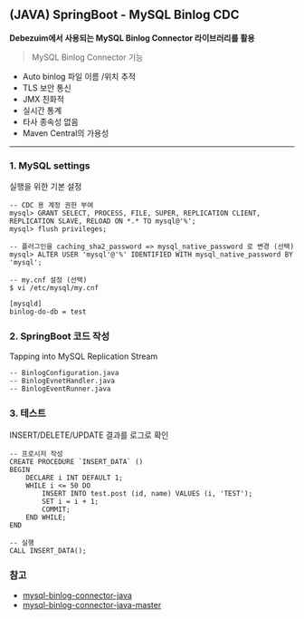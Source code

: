 ## **(JAVA) SpringBoot - MySQL Binlog CDC**

**Debezuim에서 사용되는 MySQL Binlog Connector 라이브러리를 활용**

> MySQL Binlog Connector 기능

* Auto binlog 파일 이름 /위치 추적
* TLS 보안 통신
* JMX 친화적
* 실시간 통계
* 타사 종속성 없음
* Maven Central의 가용성

---

### 1. MySQL settings

실행을 위한 기본 설정  
```
-- CDC 용 계정 권한 부여 
mysql> GRANT SELECT, PROCESS, FILE, SUPER, REPLICATION CLIENT, REPLICATION SLAVE, RELOAD ON *.* TO mysql@'%';
mysql> flush privileges;
```

```
-- 플러그인을 caching_sha2_password => mysql_native_password 로 변경 (선택)
mysql> ALTER USER 'mysql'@'%' IDENTIFIED WITH mysql_native_password BY 'mysql';
```

```
-- my.cnf 설정 (선택)  
$ vi /etc/mysql/my.cnf

[mysqld]
binlog-do-db = test
```

### 2. SpringBoot 코드 작성

Tapping into MySQL Replication Stream  
```
-- BinlogConfiguration.java
-- BinlogEvnetHandler.java
-- BinlogEventRunner.java
```

### 3. 테스트

INSERT/DELETE/UPDATE 결과를 로그로 확인  
```
-- 프로시저 작성
CREATE PROCEDURE `INSERT_DATA` ()
BEGIN
	DECLARE i INT DEFAULT 1;
    WHILE i <= 50 DO
        INSERT INTO test.post (id, name) VALUES (i, 'TEST');
        SET i = i + 1;
        COMMIT;
    END WHILE;
END

-- 실행
CALL INSERT_DATA();
```


### 참고
* [mysql-binlog-connector-java](https://github.com/shyiko/mysql-binlog-connector-java)    
* [mysql-binlog-connector-java-master](https://www.javatips.net/api/mysql-binlog-connector-java-master/src/test/java/com/github/shyiko/mysql/binlog/BinaryLogClientTest.java#)
